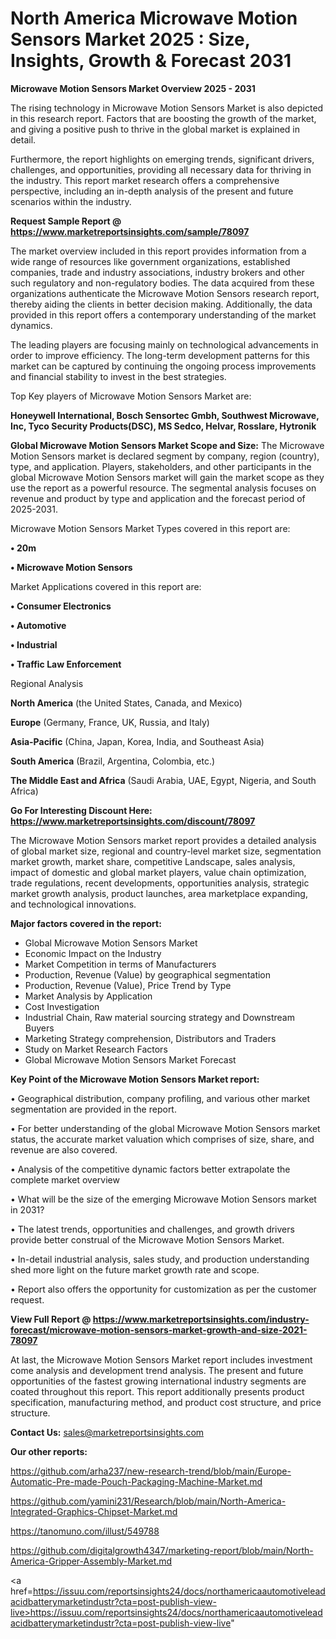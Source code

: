 # North America Microwave Motion Sensors Market 2025 : Size, Insights, Growth & Forecast 2031

<Strong> Microwave Motion Sensors Market Overview 2025 - 2031</strong>

The rising technology in Microwave Motion Sensors Market is also depicted in this research report. Factors that are boosting the growth of the market, and giving a positive push to thrive in the global market is explained in detail.

Furthermore, the report highlights on emerging trends, significant drivers, challenges, and opportunities, providing all necessary data for thriving in the industry. This report market research offers a comprehensive perspective, including an in-depth analysis of the present and future scenarios within the industry.

<strong>Request Sample Report @ <a href=https://www.marketreportsinsights.com/sample/78097>https://www.marketreportsinsights.com/sample/78097</a></strong>

The market overview included in this report provides information from a wide range of resources like government organizations, established companies, trade and industry associations, industry brokers and other such regulatory and non-regulatory bodies. The data acquired from these organizations authenticate the Microwave Motion Sensors research report, thereby aiding the clients in better decision making. Additionally, the data provided in this report offers a contemporary understanding of the market dynamics.

The leading players are focusing mainly on technological advancements in order to improve efficiency. The long-term development patterns for this market can be captured by continuing the ongoing process improvements and financial stability to invest in the best strategies.

Top Key players of Microwave Motion Sensors Market are:

<strong>Honeywell International, Bosch Sensortec Gmbh, Southwest Microwave, Inc, Tyco Security Products(DSC), MS Sedco, Helvar, Rosslare, Hytronik</strong>

<strong><b>Global Microwave Motion Sensors Market Scope and Size:</b></strong>
The Microwave Motion Sensors market is declared segment by company, region (country), type, and application. Players, stakeholders, and other participants in the global Microwave Motion Sensors market will gain the market scope as they use the report as a powerful resource. The segmental analysis focuses on revenue and product by type and application and the forecast period of 2025-2031.

Microwave Motion Sensors Market Types covered in this report are:

<strong>• 20m

• Microwave Motion Sensors</strong>

Market Applications covered in this report are:

<strong>• Consumer Electronics

• Automotive

• Industrial

• Traffic Law Enforcement</strong> 

Regional Analysis

<strong>North America</strong> (the United States, Canada, and Mexico)

<strong>Europe</strong> (Germany, France, UK, Russia, and Italy)

<strong>Asia-Pacific</strong> (China, Japan, Korea, India, and Southeast Asia)

<strong>South America</strong> (Brazil, Argentina, Colombia, etc.)

<strong>The Middle East and Africa</strong> (Saudi Arabia, UAE, Egypt, Nigeria, and South Africa)

<strong>Go For Interesting Discount Here: <a href=https://www.marketreportsinsights.com/discount/78097>https://www.marketreportsinsights.com/discount/78097</a></strong>

The Microwave Motion Sensors market report provides a detailed analysis of global market size, regional and country-level market size, segmentation market growth, market share, competitive Landscape, sales analysis, impact of domestic and global market players, value chain optimization, trade regulations, recent developments, opportunities analysis, strategic market growth analysis, product launches, area marketplace expanding, and technological innovations.

<strong><b>Major factors covered in the report:</b></strong>
<ul>
  <li>Global Microwave Motion Sensors Market </li>
  <li>Economic Impact on the Industry</li>
  <li>Market Competition in terms of Manufacturers</li>
  <li>Production, Revenue (Value) by geographical segmentation</li>
  <li>Production, Revenue (Value), Price Trend by Type</li>
  <li>Market Analysis by Application</li>
  <li>Cost Investigation</li>
  <li>Industrial Chain, Raw material sourcing strategy and Downstream Buyers</li>
  <li>Marketing Strategy comprehension, Distributors and Traders</li>
  <li>Study on Market Research Factors</li>
  <li>Global Microwave Motion Sensors Market Forecast</li>
</ul>

<strong><b>Key Point of the Microwave Motion Sensors Market report:</b></strong>

• Geographical distribution, company profiling, and various other market segmentation are provided in the report.

• For better understanding of the global Microwave Motion Sensors market status, the accurate market valuation which comprises of size, share, and revenue are also covered.

• Analysis of the competitive dynamic factors better extrapolate the complete market overview

• What will be the size of the emerging Microwave Motion Sensors market in 2031?

• The latest trends, opportunities and challenges, and growth drivers provide better construal of the Microwave Motion Sensors Market.

• In-detail industrial analysis, sales study, and production understanding shed more light on the future market growth rate and scope.

• Report also offers the opportunity for customization as per the customer request.

<strong><b>View Full Report @ <a href=https://www.marketreportsinsights.com/industry-forecast/microwave-motion-sensors-market-growth-and-size-2021-78097>https://www.marketreportsinsights.com/industry-forecast/microwave-motion-sensors-market-growth-and-size-2021-78097</a></b></strong>


At last, the Microwave Motion Sensors Market report includes investment come analysis and development trend analysis. The present and future opportunities of the fastest growing international industry segments are coated throughout this report. This report additionally presents product specification, manufacturing method, and product cost structure, and price structure.

<strong>Contact Us:</strong>
sales@marketreportsinsights.com

<strong>Our other reports:</strong>

<a href=https://github.com/arha237/new-research-trend/blob/main/Europe-Automatic-Pre-made-Pouch-Packaging-Machine-Market.md>https://github.com/arha237/new-research-trend/blob/main/Europe-Automatic-Pre-made-Pouch-Packaging-Machine-Market.md</a>

<a href=https://github.com/yamini231/Research/blob/main/North-America-Integrated-Graphics-Chipset-Market.md>https://github.com/yamini231/Research/blob/main/North-America-Integrated-Graphics-Chipset-Market.md</a>

<a href=https://tanomuno.com/illust/549788>https://tanomuno.com/illust/549788</a>

<a href=https://github.com/digitalgrowth4347/marketing-report/blob/main/North-America-Gripper-Assembly-Market.md>https://github.com/digitalgrowth4347/marketing-report/blob/main/North-America-Gripper-Assembly-Market.md</a>

<a href=https://issuu.com/reportsinsights24/docs/northamericaautomotiveleadacidbatterymarketindustr?cta=post-publish-view-live>https://issuu.com/reportsinsights24/docs/northamericaautomotiveleadacidbatterymarketindustr?cta=post-publish-view-live</a>"
